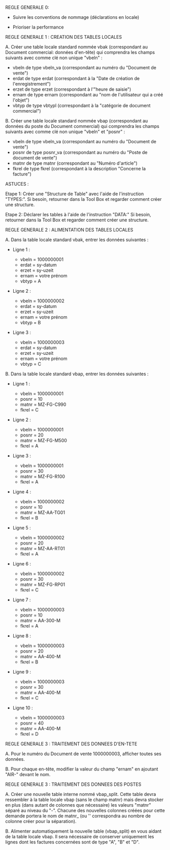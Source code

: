 REGLE GENERALE 0:

 - Suivre les conventions de nommage (déclarations en locale)

 - Prioriser la performance

REGLE GENERALE 1 : CREATION DES TABLES LOCALES

 A. Créer une table locale standard nommée vbak (correspondant au Document commercial: données d'en-tête)
 qui comprendra les champs suivants avec comme clé non unique "vbeln" :

   - vbeln de type vbeln_va (correspondant au numéro du "Document de vente")
   - erdat de type erdat (correspondant à la "Date de création de l'enregistrement")
   - erzet de type erzet (correspondant à l'"heure de saisie")
   - ernam de type ernam (correspondant au "nom de l'utilisateur qui a créé l'objet")
   - vbtyp de type vbtypl (correspondant à la "catégorie de document commercial")

 B. Créer une table locale standard nommée vbap (correspondant au données du poste du Document commercial)
 qui comprendra les champs suivants avec comme clé non unique "vbeln" et "posnr" :

   - vbeln de type vbeln_va (correspondant au numéro du "Document de vente")
   - posnr de type posnr_va (correspondant au numéro du "Poste de document de vente")
   - matnr de type matnr (correspondant au "Numéro d'article")
   - fkrel de type fkrel (correspondant à la description "Concerne la facture")

ASTUCES :

 Etape 1: Créer une "Structure de Table" avec l'aide de l'instruction "TYPES:".
          Si besoin, retourner dans la Tool Box et regarder comment créer une
          structure.

 Etape 2: Déclarer les tables à l'aide de l'instruction "DATA:"
          Si besoin, retourner dans la Tool Box et regarder comment créer une
          structure.

REGLE GENERALE 2 : ALIMENTATION DES TABLES LOCALES

A. Dans la table locale standard vbak, entrer les données suivantes :

 - Ligne 1 :
   - vbeln = 1000000001
   - erdat = sy-datum
   - erzet = sy-uzeit
   - ernam = votre prénom
   - vbtyp = A

 - Ligne 2 :
   - vbeln = 1000000002
   - erdat = sy-datum
   - erzet = sy-uzeit
   - ernam = votre prénom
   - vbtyp = B

 - Ligne 3 :
   - vbeln = 1000000003
   - erdat = sy-datum
   - erzet = sy-uzeit
   - ernam = votre prénom
   - vbtyp = C

B. Dans la table locale standard vbap, entrer les données suivantes :

 - Ligne 1 :
   - vbeln = 1000000001
   - posnr = 10
   - matnr = MZ-FG-C990
   - fkrel = C

 - Ligne 2 :
   - vbeln = 1000000001
   - posnr = 20
   - matnr = MZ-FG-M500
   - fkrel = A

 - Ligne 3 :
   - vbeln = 1000000001
   - posnr = 30
   - matnr = MZ-FG-R100
   - fkrel = A

 - Ligne 4 :
   - vbeln = 1000000002
   - posnr = 10
   - matnr = MZ-AA-TG01
   - fkrel = B

 - Ligne 5 :
   - vbeln = 1000000002
   - posnr = 20
   - matnr = MZ-AA-RT01
   - fkrel = A

 - Ligne 6 :
   - vbeln = 1000000002
   - posnr = 30
   - matnr = MZ-FG-RP01
   - fkrel = C

 - Ligne 7 :
   - vbeln = 1000000003
   - posnr = 10
   - matnr = AA-300-M
   - fkrel = A

 - Ligne 8 :
   - vbeln = 1000000003
   - posnr = 20
   - matnr = AA-400-M
   - fkrel = B

 - Ligne 9 :
   - vbeln = 1000000003
   - posnr = 30
   - matnr = AA-400-M
   - fkrel = C

 - Ligne 10 :
   - vbeln = 1000000003
   - posnr = 40
   - matnr = AA-400-M
   - fkrel = D

REGLE GENERALE 3 : TRAITEMENT DES DONNEES D'EN-TETE

A. Pour le numéro du Document de vente 1000000003, afficher toutes ses données.

B. Pour chaque en-tête, modifier la valeur du champ "ernam" en ajoutant "AIR-" devant le nom.

REGLE GENERALE 3 : TRAITEMENT DES DONNEES DES POSTES

A. Créer une nouvelle table interne nommé vbap_split. Cette table devra ressembler à la table locale vbap (sans le champ matnr) 
   mais devra stocker en plus (dans autant de colonnes que nécessaire) les valeurs "matnr" séparé au niveau du "-".
   Chacune des nouvelles colonnes créées pour cette demande portera le nom de matnr_ (ou '' correspondra au nombre de colonne créer pour la séparation).

B. Alimenter automatiquement la nouvelle table (vbap_split) en vous aidant de la table locale vbap.
   Il sera nécessaire de conserver uniquement les lignes dont les factures concernées sont de type "A", "B" et "D".
